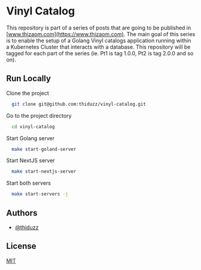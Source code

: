
# Vinyl Catalog

This repository is part of a series of posts that are going to be published in [www.thizaom.com](https://www.thizaom.com).
The main goal of this series is to enable the setup of a Golang Vinyl catalogs application running within a Kubernetes Cluster that interacts with a database.
This repository will be tagged for each part of the series (ie. Pt1 is tag 1.0.0, Pt2 is tag 2.0.0 and so on).


## Run Locally

Clone the project

```bash
  git clone git@github.com:thiduzz/vinyl-catalog.git
```

Go to the project directory

```bash
  cd vinyl-catalog
```

Start Golang server

```bash
  make start-goland-server
```

Start NextJS server

```bash
  make start-nextjs-server
```

Start both servers

```bash
  make start-servers -j
```
## Authors

- [@thiduzz](https://www.github.com/thiduzz)


## License

[MIT](https://choosealicense.com/licenses/mit/)

